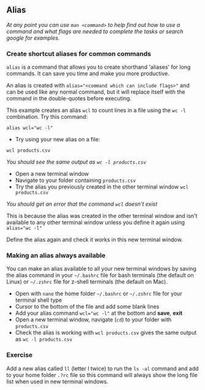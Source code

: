 ## Alias

_At any point you can use `man <command>` to help find out how to use a command and what flags are needed to complete the tasks or search google for examples._

### Create shortcut aliases for common commands

`alias` is a command that allows you to create shorthand 'aliases' for long commands.
It can save you time and make you more productive.

An alias is created with `alias="<command which can include flags>"` and can be used like
any normal command, but it will replace itself with the command in the double-quotes before executing.

This example creates an alias `wcl` to count lines in a file using the `wc -l` combination.
Try this command:

```shell
alias wcl="wc -l"
```

* Try using your new alias on a file:

```shell
wcl products.csv
```

_You should see the same output as `wc -l products.csv`_

* Open a new terminal window
* Navigate to your folder containing `products.csv`
* Try the alias you previously created in the other terminal window `wcl products.csv`

_You should get an error that the command `wcl` doesn't exist_

This is because the alias was created in the other terminal window and isn't available
to any other terminal window unless you define it again using `alias="wc -l"`

Define the alias again and check it works in this new terminal window.

### Making an alias always available

You can make an alias available to all your new terminal windows by saving the alias command
in your `~/.bashrc` file for bash terminals (the default on Linux)
or `~/.zshrc` file for z-shell terminals (the default on Mac). 

* Open with `nano` the home folder `~/.bashrc` or `~/.zshrc` file for your terminal shell type
* Cursor to the bottom of the file and add some blank lines
* Add your alias command `wcl="wc -l"` at the bottom and **save**, **exit**
* Open a new terminal window, navigate (`cd`) to your folder with `products.csv`
* Check the alias is working with `wcl products.csv` gives the same output as `wc -l products.csv`

### Exercise

Add a new alias called `ll` (letter l twice) to run the `ls -al` command and add to your home folder
`.?rc` file so this command will always show the long file list when used in new terminal windows.




